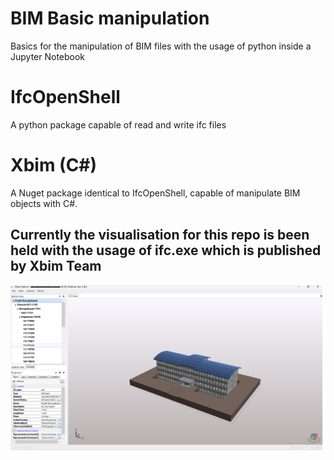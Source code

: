 # BIM Basic manipulation
Basics for the manipulation of BIM files with the usage of python inside a Jupyter Notebook

# IfcOpenShell
A python package capable of read and write ifc files

# Xbim (C#)
A Nuget package identical to IfcOpenShell, capable of manipulate BIM objects with C#.


## Currently the visualisation for this repo is been held with the usage of ifc.exe which is published by Xbim Team

![alt text](./img/Xbim.png)